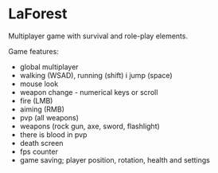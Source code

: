 # LaForest
Multiplayer game with survival and role-play elements.

Game features:
- global multiplayer
- walking (WSAD), running (shift) i jump (space)
- mouse look
- weapon change - numerical keys or scroll
- fire (LMB)
- aiming (RMB)
- pvp (all weapons)
- weapons (rock gun, axe, sword, flashlight)
- there is blood in pvp
- death screen
- fps counter
- game saving; player position, rotation, health and settings
